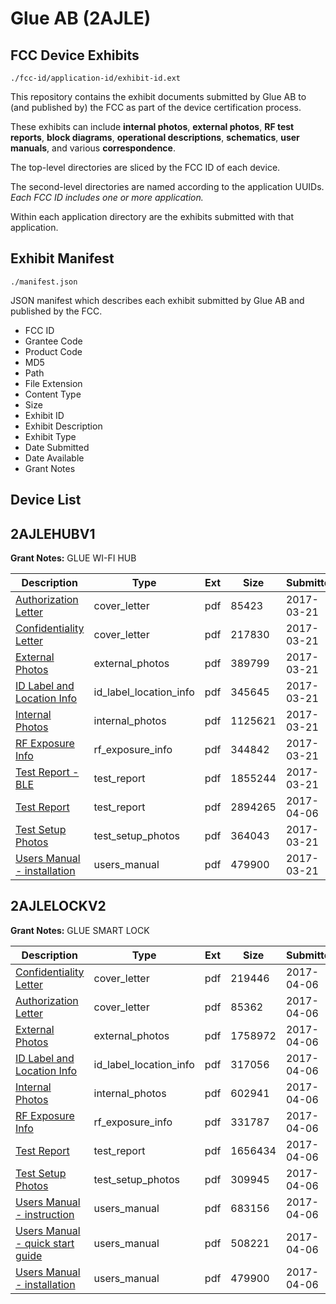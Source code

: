 # Glue AB (2AJLE)
## FCC Device Exhibits

```
./fcc-id/application-id/exhibit-id.ext
```

This repository contains the exhibit documents submitted by Glue AB to (and published by) the FCC as part of the device certification process.

These exhibits can include **internal photos**, **external photos**, **RF test reports**, **block diagrams**, **operational descriptions**, **schematics**, **user manuals**, and various **correspondence**.

The top-level directories are sliced by the FCC ID of each device.

The second-level directories are named according to the application UUIDs. *Each FCC ID includes one or more application.*

Within each application directory are the exhibits submitted with that application. 

## Exhibit Manifest

```
./manifest.json
```

JSON manifest which describes each exhibit submitted by Glue AB and published by the FCC.

- FCC ID
- Grantee Code
- Product Code
- MD5
- Path
- File Extension
- Content Type
- Size
- Exhibit ID
- Exhibit Description
- Exhibit Type
- Date Submitted
- Date Available
- Grant Notes

## Device List
## 2AJLEHUBV1
**Grant Notes:** GLUE WI-FI HUB

| Description | Type | Ext | Size | Submitted | Available |
| ----------- | ---- | --- | ---- | --------- | --------- |
| [Authorization Letter](2AJLEHUBV1/cb130b214b68e0d3413548811446e50c/3326633.pdf) | cover_letter | pdf | 85423 | 2017-03-21 | 2017-04-14 |
| [Confidentiality Letter](2AJLEHUBV1/cb130b214b68e0d3413548811446e50c/3326634.pdf) | cover_letter | pdf | 217830 | 2017-03-21 | 2017-04-14 |
| [External Photos](2AJLEHUBV1/cb130b214b68e0d3413548811446e50c/3326635.pdf) | external_photos | pdf | 389799 | 2017-03-21 | 2017-04-14 |
| [ID Label and Location Info](2AJLEHUBV1/cb130b214b68e0d3413548811446e50c/3326637.pdf) | id_label_location_info | pdf | 345645 | 2017-03-21 | 2017-04-14 |
| [Internal Photos](2AJLEHUBV1/cb130b214b68e0d3413548811446e50c/3326641.pdf) | internal_photos | pdf | 1125621 | 2017-03-21 | 2017-04-14 |
| [RF Exposure Info](2AJLEHUBV1/cb130b214b68e0d3413548811446e50c/3326644.pdf) | rf_exposure_info | pdf | 344842 | 2017-03-21 | 2017-04-14 |
| [Test Report - BLE](2AJLEHUBV1/cb130b214b68e0d3413548811446e50c/3326651.pdf) | test_report | pdf | 1855244 | 2017-03-21 | 2017-04-14 |
| [Test Report](2AJLEHUBV1/cb130b214b68e0d3413548811446e50c/3346167.pdf) | test_report | pdf | 2894265 | 2017-04-06 | 2017-04-14 |
| [Test Setup Photos](2AJLEHUBV1/cb130b214b68e0d3413548811446e50c/3326658.pdf) | test_setup_photos | pdf | 364043 | 2017-03-21 | 2017-04-14 |
| [Users Manual - installation](2AJLEHUBV1/cb130b214b68e0d3413548811446e50c/3326659.pdf) | users_manual | pdf | 479900 | 2017-03-21 | 2017-04-14 |
## 2AJLELOCKV2
**Grant Notes:** GLUE SMART LOCK

| Description | Type | Ext | Size | Submitted | Available |
| ----------- | ---- | --- | ---- | --------- | --------- |
| [Confidentiality Letter](2AJLELOCKV2/ac66d6c8af377e19834300e3d1a1538d/3346182.pdf) | cover_letter | pdf | 219446 | 2017-04-06 | 2017-04-14 |
| [Authorization Letter](2AJLELOCKV2/ac66d6c8af377e19834300e3d1a1538d/3346183.pdf) | cover_letter | pdf | 85362 | 2017-04-06 | 2017-04-14 |
| [External Photos](2AJLELOCKV2/ac66d6c8af377e19834300e3d1a1538d/3346184.pdf) | external_photos | pdf | 1758972 | 2017-04-06 | 2017-04-14 |
| [ID Label and Location Info](2AJLELOCKV2/ac66d6c8af377e19834300e3d1a1538d/3346185.pdf) | id_label_location_info | pdf | 317056 | 2017-04-06 | 2017-04-14 |
| [Internal Photos](2AJLELOCKV2/ac66d6c8af377e19834300e3d1a1538d/3346186.pdf) | internal_photos | pdf | 602941 | 2017-04-06 | 2017-04-14 |
| [RF Exposure Info](2AJLELOCKV2/ac66d6c8af377e19834300e3d1a1538d/3346189.pdf) | rf_exposure_info | pdf | 331787 | 2017-04-06 | 2017-04-14 |
| [Test Report](2AJLELOCKV2/ac66d6c8af377e19834300e3d1a1538d/3346191.pdf) | test_report | pdf | 1656434 | 2017-04-06 | 2017-04-14 |
| [Test Setup Photos](2AJLELOCKV2/ac66d6c8af377e19834300e3d1a1538d/3346194.pdf) | test_setup_photos | pdf | 309945 | 2017-04-06 | 2017-04-14 |
| [Users Manual - instruction](2AJLELOCKV2/ac66d6c8af377e19834300e3d1a1538d/3346187.pdf) | users_manual | pdf | 683156 | 2017-04-06 | 2017-04-14 |
| [Users Manual - quick start guide](2AJLELOCKV2/ac66d6c8af377e19834300e3d1a1538d/3346188.pdf) | users_manual | pdf | 508221 | 2017-04-06 | 2017-04-14 |
| [Users Manual - installation](2AJLELOCKV2/ac66d6c8af377e19834300e3d1a1538d/3326659.pdf) | users_manual | pdf | 479900 | 2017-04-06 | 2017-04-14 |
